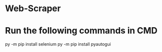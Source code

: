 # Web-Scraper
# Run the following commands in CMD
py -m pip install selenium
py -m pip install pyautogui
